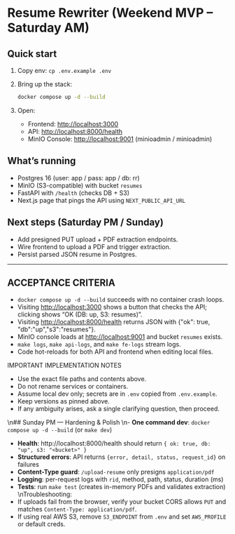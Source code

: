 # Resume Rewriter (Weekend MVP – Saturday AM)

## Quick start
1. Copy env: `cp .env.example .env`
2. Bring up the stack:
   ```bash
   docker compose up -d --build
   ```

3. Open:

   * Frontend: [http://localhost:3000](http://localhost:3000)
   * API: [http://localhost:8000/health](http://localhost:8000/health)
   * MinIO Console: [http://localhost:9001](http://localhost:9001) (minioadmin / minioadmin)

## What’s running

* Postgres 16 (user: app / pass: app / db: rr)
* MinIO (S3-compatible) with bucket `resumes`
* FastAPI with `/health` (checks DB + S3)
* Next.js page that pings the API using `NEXT_PUBLIC_API_URL`

## Next steps (Saturday PM / Sunday)

* Add presigned PUT upload + PDF extraction endpoints.
* Wire frontend to upload a PDF and trigger extraction.
* Persist parsed JSON resume in Postgres.

---

## ACCEPTANCE CRITERIA

* `docker compose up -d --build` succeeds with no container crash loops.
* Visiting [http://localhost:3000](http://localhost:3000) shows a button that checks the API; clicking shows “OK (DB: up, S3: resumes)”.
* Visiting [http://localhost:8000/health](http://localhost:8000/health) returns JSON with {"ok": true, "db":"up","s3":"resumes"}.
* MinIO console loads at [http://localhost:9001](http://localhost:9001) and bucket `resumes` exists.
* `make logs`, `make api-logs`, and `make fe-logs` stream logs.
* Code hot-reloads for both API and frontend when editing local files.

IMPORTANT IMPLEMENTATION NOTES

* Use the exact file paths and contents above.
* Do not rename services or containers.
* Assume local dev only; secrets are in `.env` copied from `.env.example`.
* Keep versions as pinned above.
* If any ambiguity arises, ask a single clarifying question, then proceed.

\n## Sunday PM — Hardening & Polish
\n- **One command dev**: `docker compose up -d --build` (or `make dev`)
- **Health**: http://localhost:8000/health should return `{ ok: true, db: "up", s3: "<bucket>" }`
- **Structured errors**: API returns `{error, detail, status, request_id}` on failures
- **Content-Type guard**: `/upload-resume` only presigns `application/pdf`
- **Logging**: per-request logs with `rid`, method, path, status, duration (ms)
- **Tests**: run `make test` (creates in-memory PDFs and validates extraction)
\nTroubleshooting:
- If uploads fail from the browser, verify your bucket CORS allows `PUT` and matches `Content-Type: application/pdf`.
- If using real AWS S3, remove `S3_ENDPOINT` from `.env` and set `AWS_PROFILE` or default creds.